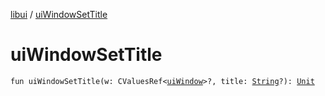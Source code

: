 [libui](index.md) / [uiWindowSetTitle](./ui-window-set-title.md)

# uiWindowSetTitle

`fun uiWindowSetTitle(w: CValuesRef<`[`uiWindow`](ui-window.md)`>?, title: `[`String`](https://kotlinlang.org/api/latest/jvm/stdlib/kotlin/-string/index.html)`?): `[`Unit`](https://kotlinlang.org/api/latest/jvm/stdlib/kotlin/-unit/index.html)